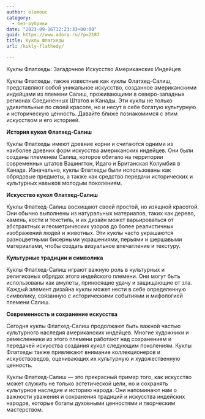 ```yaml
---
author: olomouc
category:
  - без-рубрики
date: "2023-09-16T12:23:33+00:00"
guid: https://www.adora.ru/?p=2187
title: Куклы Флатхеды
url: /kukly-flathedy/

---
```

Куклы Флатхеды: Загадочное Искусство Американских Индейцев

Куклы Флатхеды, также известные как куклы Флатхед-Салиш, представляют собой уникальное искусство, созданное американскими индейцами из племени Салиш, проживающими в северо-западных регионах Соединенных Штатов и Канады. Эти куклы не только удивительные по своей красоте, но и несут в себе богатую культурную и историческую ценность. Давайте ближе познакомимся с этим искусством и его историей.

**История кукол Флатхед-Салиш**

Куклы Флатхеды имеют древние корни и считаются одними из наиболее древних форм искусства американских индейцев. Они были созданы племенем Салиш, которое обитало на территории современных штатов Вашингтон, Идаго и Британская Колумбия в Канаде. Изначально, куклы Флатхеды были использованы как обрядовые предметы, а также как средство передачи исторических и культурных навыков молодым поколениям.

**Искусство кукол Флатхед-Салиш**

Куклы Флатхед-Салиш восхищают своей простой, но изящной красотой. Они обычно выполнены из натуральных материалов, таких как дерево, камень, кости и текстиль, и их дизайн может варьироваться от абстрактных и геометрических узоров до более реалистичных изображений людей и животных. Эти куклы часто украшаются разноцветными бисерными украшениями, перьями и шершавыми материалами, чтобы создать визуальное впечатление и текстуру.

**Культурные традиции и символика**

Куклы Флатхед-Салиш играют важную роль в культурных и религиозных обрядах этого индейского племени. Они могут быть использованы как амулеты, приносящие удачу и защищающие от зла. Каждый элемент дизайна куклы может нести в себе определенную символику, связанную с историческими событиями и мифологией племени Салиш.

**Современность и сохранение искусства**

Сегодня куклы Флатхед-Салиш продолжают быть важной частью культурного наследия американских индейцев. Многие художники и ремесленники из этого племени работают над сохранением и передачей искусства создания кукол следующим поколениям. Куклы Флатхеды также привлекают внимание коллекционеров и искусствоведов, оценивающих их культурную и художественную ценность.

Куклы Флатхед-Салиш — это прекрасный пример того, как искусство может служить не только эстетической цели, но и сохранять культурное наследие и историю народа. Они напоминают нам о важности уважения и сохранения традиций и искусства индейских народов, которые богаты духовными ценностями и творческим мастерством.
